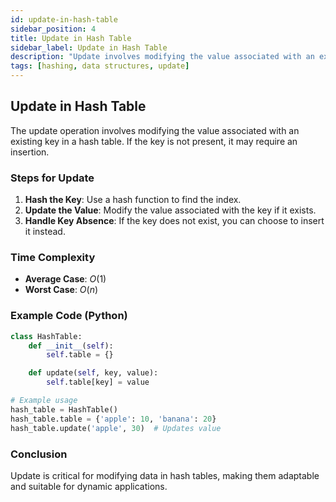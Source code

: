 ```yaml
---
id: update-in-hash-table
sidebar_position: 4
title: Update in Hash Table
sidebar_label: Update in Hash Table
description: "Update involves modifying the value associated with an existing key in the hash table."
tags: [hashing, data structures, update]
---
```


## Update in Hash Table

The update operation involves modifying the value associated with an existing key in a hash table. If the key is not present, it may require an insertion.

### Steps for Update

1. **Hash the Key**: Use a hash function to find the index.
2. **Update the Value**: Modify the value associated with the key if it exists.
3. **Handle Key Absence**: If the key does not exist, you can choose to insert it instead.

### Time Complexity
- **Average Case**: $O(1)$
- **Worst Case**: $O(n)$

### Example Code (Python)

```python
class HashTable:
    def __init__(self):
        self.table = {}

    def update(self, key, value):
        self.table[key] = value

# Example usage
hash_table = HashTable()
hash_table.table = {'apple': 10, 'banana': 20}
hash_table.update('apple', 30)  # Updates value
```

### Conclusion

Update is critical for modifying data in hash tables, making them adaptable and suitable for dynamic applications.
